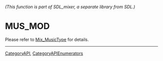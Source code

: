 ###### (This function is part of SDL_mixer, a separate library from SDL.)
# MUS_MOD

Please refer to [Mix_MusicType](Mix_MusicType) for details.

----
[CategoryAPI](CategoryAPI), [CategoryAPIEnumerators](CategoryAPIEnumerators)

